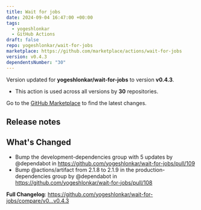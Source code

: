 ```yaml
---
title: Wait for jobs
date: 2024-09-04 16:47:00 +00:00
tags:
  - yogeshlonkar
  - GitHub Actions
draft: false
repo: yogeshlonkar/wait-for-jobs
marketplace: https://github.com/marketplace/actions/wait-for-jobs
version: v0.4.3
dependentsNumber: "30"
---
```



Version updated for **yogeshlonkar/wait-for-jobs** to version **v0.4.3**.
- This action is used across all versions by **30** repositories.

Go to the [GitHub Marketplace](https://github.com/marketplace/actions/wait-for-jobs) to find the latest changes.

## Release notes

## What's Changed
* Bump the development-dependencies group with 5 updates by @dependabot in https://github.com/yogeshlonkar/wait-for-jobs/pull/109
* Bump @actions/artifact from 2.1.8 to 2.1.9 in the production-dependencies group by @dependabot in https://github.com/yogeshlonkar/wait-for-jobs/pull/108


**Full Changelog**: https://github.com/yogeshlonkar/wait-for-jobs/compare/v0...v0.4.3
